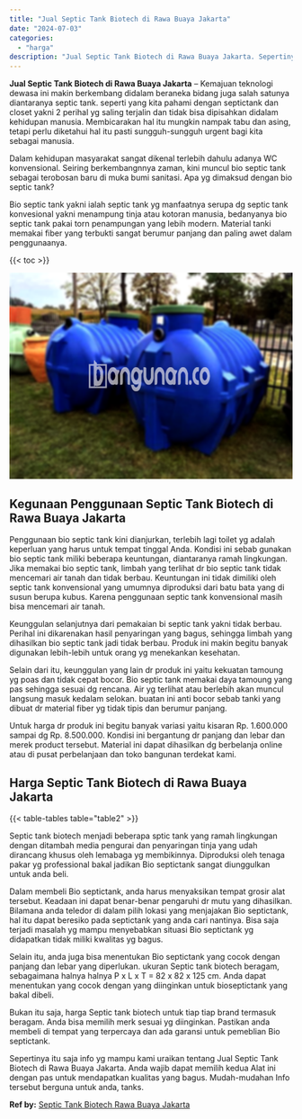 ```yaml
---
title: "Jual Septic Tank Biotech di Rawa Buaya Jakarta"
date: "2024-07-03"
categories: 
  - "harga"
description: "Jual Septic Tank Biotech di Rawa Buaya Jakarta. Sepertinya itu saja info yg mampu kami uraikan tentang Jual Septic Tank Biotech di Rawa Buaya Jakarta. Anda w..."
---
```


**Jual Septic Tank Biotech di Rawa Buaya Jakarta** – Kemajuan teknologi dewasa ini makin berkembang didalam beraneka bidang juga salah satunya diantaranya septic tank. seperti yang kita pahami dengan septictank dan closet yakni 2 perihal yg saling terjalin dan tidak bisa dipisahkan didalam kehidupan manusia. Membicarakan hal itu mungkin nampak tabu dan asing, tetapi perlu diketahui hal itu pasti sungguh-sungguh urgent bagi kita sebagai manusia.

Dalam kehidupan masyarakat sangat dikenal terlebih dahulu adanya WC konvensional. Seiring berkembangnnya zaman, kini muncul bio septic tank sebagai terobosan baru di muka bumi sanitasi. Apa yg dimaksud dengan bio septic tank?

Bio septic tank yakni ialah septic tank yg manfaatnya serupa dg septic tank konvesional yakni menampung tinja atau kotoran manusia, bedanyanya bio septic tank pakai torn penampungan yang lebih modern. Material tanki memakai fiber yang terbukti sangat berumur panjang dan paling awet dalam penggunaanya.

{{< toc >}}

![Jual Septic Tank Biotech di Rawa Buaya Jakarta](/images/jual-bio-septictank-25.png)

## Kegunaan Penggunaan Septic Tank Biotech di Rawa Buaya Jakarta

Penggunaan bio septic tank kini dianjurkan, terlebih lagi toilet yg adalah keperluan yang harus untuk tempat tinggal Anda. Kondisi ini sebab gunakan bio septic tank miliki beberapa keuntungan, diantaranya ramah lingkungan. Jika memakai bio septic tank, limbah yang terlihat dr bio septic tank tidak mencemari air tanah dan tidak berbau. Keuntungan ini tidak dimiliki oleh septic tank konvensional yang umumnya diproduksi dari batu bata yang di susun berupa kubus. Karena penggunaan septic tank konvensional masih bisa mencemari air tanah.

Keunggulan selanjutnya dari pemakaian bi septic tank yakni tidak berbau. Perihal ini dikarenakan hasil penyaringan yang bagus, sehingga limbah yang dihasilkan bio septic tank jadi tidak berbau. Produk ini makin begitu banyak digunakan lebih-lebih untuk orang yg menekankan kesehatan.

Selain dari itu, keunggulan yang lain dr produk ini yaitu kekuatan tamoung yg poas dan tidak cepat bocor. Bio septic tank memakai daya tamoung yang pas sehingga sesuai dg rencana. Air yg terlihat atau berlebih akan muncul langsung masuk kedalam selokan. buatan ini anti bocor sebab tanki yang dibuat dr material fiber yg tidak tipis dan berumur panjang.

Untuk harga dr produk ini begitu banyak variasi yaitu kisaran Rp. 1.600.000 sampai dg Rp. 8.500.000. Kondisi ini bergantung dr panjang dan lebar dan merek product tersebut. Material ini dapat dihasilkan dg berbelanja online atau di pusat perbelanjaan dan toko bangunan terdekat kami.

## Harga Septic Tank Biotech di Rawa Buaya Jakarta

{{< table-tables table="table2" >}}

Septic tank biotech menjadi beberapa sptic tank yang ramah lingkungan dengan ditambah media pengurai dan penyaringan tinja yang udah dirancang khusus oleh lemabaga yg membikinnya. Diproduksi oleh tenaga pakar yg professional bakal jadikan Bio septictank sangat diunggulkan untuk anda beli.

Dalam membeli Bio septictank, anda harus menyaksikan tempat grosir alat tersebut. Keadaan ini dapat benar-benar pengaruhi dr mutu yang dihasilkan. Bilamana anda teledor di dalam pilih lokasi yang menjajakan Bio septictank, hal itu dapat beresiko pada septictank yang anda cari nantinya. Bisa saja terjadi masalah yg mampu menyebabkan situasi Bio septictank yg didapatkan tidak miliki kwalitas yg bagus.

Selain itu, anda juga bisa menentukan Bio septictank yang cocok dengan panjang dan lebar yang diperlukan. ukuran Septic tank biotech beragam, sebagaimana halnya halnya P x L x T = 82 x 82 x 125 cm. Anda dapat menentukan yang cocok dengan yang diinginkan untuk bioseptictank yang bakal dibeli.

Bukan itu saja, harga Septic tank biotech untuk tiap tiap brand termasuk beragam. Anda bisa memilih merk sesuai yg diinginkan. Pastikan anda membeli di tempat yang terpercaya dan ada garansi untuk pemeblian Bio septictank.

Sepertinya itu saja info yg mampu kami uraikan tentang Jual Septic Tank Biotech di Rawa Buaya Jakarta. Anda wajib dapat memilih kedua Alat ini dengan pas untuk mendapatkan kualitas yang bagus. Mudah-mudahan Info tersebut berguna untuk anda, tanks.

**Ref by:** [Septic Tank Biotech Rawa Buaya Jakarta](https://id.wikipedia.org/wiki/Septic)

